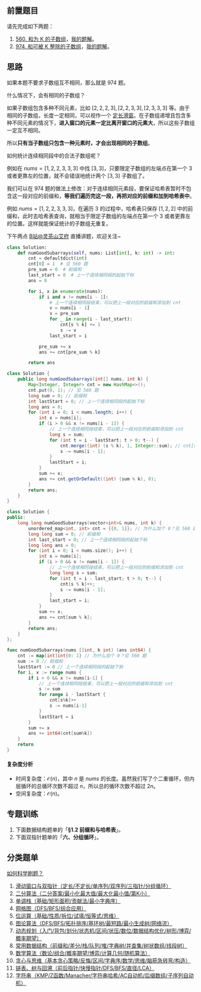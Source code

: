 ## 前置题目

请先完成如下两题：

1. [560. 和为 K 的子数组](https://leetcode.cn/problems/subarray-sum-equals-k/)，[我的题解](https://leetcode.cn/problems/subarray-sum-equals-k/solutions/2781031/qian-zhui-he-ha-xi-biao-cong-liang-ci-bi-4mwr/)。
2. [974. 和可被 K 整除的子数组](https://leetcode.cn/problems/subarray-sums-divisible-by-k/)，[我的题解](https://leetcode.cn/problems/subarray-sums-divisible-by-k/solutions/3815616/qian-zhui-he-yu-ha-xi-biao-shi-zi-bian-x-qxc5/)。

## 思路

如果本题不要求子数组互不相同，那么就是 974 题。

什么情况下，会有相同的子数组？

如果子数组包含多种不同元素，比如 $[2,2,2,3],[2,2,3,3],[2,3,3,3]$ 等。由于相同的子数组，长度一定相同，可以视作一个 [定长滑窗](https://leetcode.cn/problems/maximum-number-of-vowels-in-a-substring-of-given-length/solutions/2809359/tao-lu-jiao-ni-jie-jue-ding-chang-hua-ch-fzfo/)。在子数组递增且包含多种不同元素的情况下，**进入窗口的元素一定比离开窗口的元素大**，所以这些子数组一定互不相同。

所以**只有当子数组只包含一种元素时，才会出现相同的子数组**。

如何统计连续相同段中的合法子数组呢？

例如在 $\textit{nums}=[1,2,2,3,3,3]$ 中找 $[3,3]$，只要限定子数组的左端点在第一个 $3$ 或者更靠左的位置，就不会错误地统计两个 $[3,3]$ 子数组了。

我们可以在 974 题的做法上修改：对于连续相同元素段，要保证哈希表暂时不包含这一段对应的前缀和，**等我们遍历完这一段，再把对应的前缀和加到哈希表中**。

例如 $\textit{nums}=[1,2,2,3,3,3]$，在遍历 $3$ 的过程中，哈希表只保存 $[1,2,2]$ 中的前缀和，此时去哈希表查询，就相当于限定子数组的左端点在第一个 $3$ 或者更靠左的位置。这样就能保证统计的子数组无重复。

下午两点 [B站@灵茶山艾府](https://space.bilibili.com/206214) 直播讲题，欢迎关注~

```py [sol-Python3]
class Solution:
    def numGoodSubarrays(self, nums: List[int], k: int) -> int:
        cnt = defaultdict(int)
        cnt[0] = 1  # 见 560 题
        pre_sum = 0  # 前缀和
        last_start = 0  # 上一个连续相同段的起始下标
        ans = 0

        for i, x in enumerate(nums):
            if i and x != nums[i - 1]:
                # 上一个连续相同段结束，可以把上一段对应的前缀和添加到 cnt
                v = nums[i - 1]
                s = pre_sum
                for _ in range(i - last_start):
                    cnt[s % k] += 1
                    s -= v
                last_start = i

            pre_sum += x
            ans += cnt[pre_sum % k]

        return ans
```

```java [sol-Java]
class Solution {
    public long numGoodSubarrays(int[] nums, int k) {
        Map<Integer, Integer> cnt = new HashMap<>();
        cnt.put(0, 1); // 见 560 题
        long sum = 0; // 前缀和
        int lastStart = 0; // 上一个连续相同段的起始下标
        long ans = 0;
        for (int i = 0; i < nums.length; i++) {
            int x = nums[i];
            if (i > 0 && x != nums[i - 1]) {
                // 上一个连续相同段结束，可以把上一段对应的前缀和添加到 cnt
                long s = sum;
                for (int t = i - lastStart; t > 0; t--) {
                    cnt.merge((int) (s % k), 1, Integer::sum); // cnt[s % k]++
                    s -= nums[i - 1];
                }
                lastStart = i;
            }
            sum += x;
            ans += cnt.getOrDefault((int) (sum % k), 0);
        }
        return ans;
    }
}
```

```cpp [sol-C++]
class Solution {
public:
    long long numGoodSubarrays(vector<int>& nums, int k) {
        unordered_map<int, int> cnt = {{0, 1}}; // 为什么加个 0？见 560 题
        long long sum = 0; // 前缀和
        int last_start = 0; // 上一个连续相同段的起始下标
        long long ans = 0;
        for (int i = 0; i < nums.size(); i++) {
            int x = nums[i];
            if (i > 0 && x != nums[i - 1]) {
                // 上一个连续相同段结束，可以把上一段对应的前缀和添加到 cnt
                long long s = sum;
                for (int t = i - last_start; t > 0; t--) {
                    cnt[s % k]++;
                    s -= nums[i - 1];
                }
                last_start = i;
            }
            sum += x;
            ans += cnt[sum % k];
        }
        return ans;
    }
};
```

```go [sol-Go]
func numGoodSubarrays(nums []int, k int) (ans int64) {
	cnt := map[int]int{0: 1} // 为什么加个 0？见 560 题
	sum := 0 // 前缀和
	lastStart := 0 // 上一个连续相同段的起始下标
	for i, x := range nums {
		if i > 0 && x != nums[i-1] {
			// 上一个连续相同段结束，可以把上一段对应的前缀和添加到 cnt
			s := sum
			for range i - lastStart {
				cnt[s%k]++
				s -= nums[i-1]
			}
			lastStart = i
		}
		sum += x
		ans += int64(cnt[sum%k])
	}
	return
}
```

#### 复杂度分析

- 时间复杂度：$\mathcal{O}(n)$，其中 $n$ 是 $\textit{nums}$ 的长度。虽然我们写了个二重循环，但内层循环的总循环次数不超过 $n$，所以总的循环次数不超过 $2n$。
- 空间复杂度：$\mathcal{O}(n)$。

## 专题训练

1. 下面数据结构题单的「**§1.2 前缀和与哈希表**」。
2. 下面双指针题单的「**六、分组循环**」。

## 分类题单

[如何科学刷题？](https://leetcode.cn/circle/discuss/RvFUtj/)

1. [滑动窗口与双指针（定长/不定长/单序列/双序列/三指针/分组循环）](https://leetcode.cn/circle/discuss/0viNMK/)
2. [二分算法（二分答案/最小化最大值/最大化最小值/第K小）](https://leetcode.cn/circle/discuss/SqopEo/)
3. [单调栈（基础/矩形面积/贡献法/最小字典序）](https://leetcode.cn/circle/discuss/9oZFK9/)
4. [网格图（DFS/BFS/综合应用）](https://leetcode.cn/circle/discuss/YiXPXW/)
5. [位运算（基础/性质/拆位/试填/恒等式/思维）](https://leetcode.cn/circle/discuss/dHn9Vk/)
6. [图论算法（DFS/BFS/拓扑排序/基环树/最短路/最小生成树/网络流）](https://leetcode.cn/circle/discuss/01LUak/)
7. [动态规划（入门/背包/划分/状态机/区间/状压/数位/数据结构优化/树形/博弈/概率期望）](https://leetcode.cn/circle/discuss/tXLS3i/)
8. [常用数据结构（前缀和/差分/栈/队列/堆/字典树/并查集/树状数组/线段树）](https://leetcode.cn/circle/discuss/mOr1u6/)
9. [数学算法（数论/组合/概率期望/博弈/计算几何/随机算法）](https://leetcode.cn/circle/discuss/IYT3ss/)
10. [贪心与思维（基本贪心策略/反悔/区间/字典序/数学/思维/脑筋急转弯/构造）](https://leetcode.cn/circle/discuss/g6KTKL/)
11. [链表、树与回溯（前后指针/快慢指针/DFS/BFS/直径/LCA）](https://leetcode.cn/circle/discuss/K0n2gO/)
12. [字符串（KMP/Z函数/Manacher/字符串哈希/AC自动机/后缀数组/子序列自动机）](https://leetcode.cn/circle/discuss/SJFwQI/)
